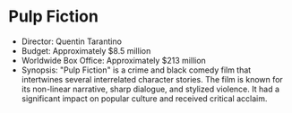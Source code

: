 # Pulp Fiction

- Director: Quentin Tarantino
- Budget: Approximately $8.5 million
- Worldwide Box Office: Approximately $213 million
- Synopsis: "Pulp Fiction" is a crime and black comedy film that intertwines several interrelated character stories. The film is known for its non-linear narrative, sharp dialogue, and stylized violence. It had a significant impact on popular culture and received critical acclaim.
